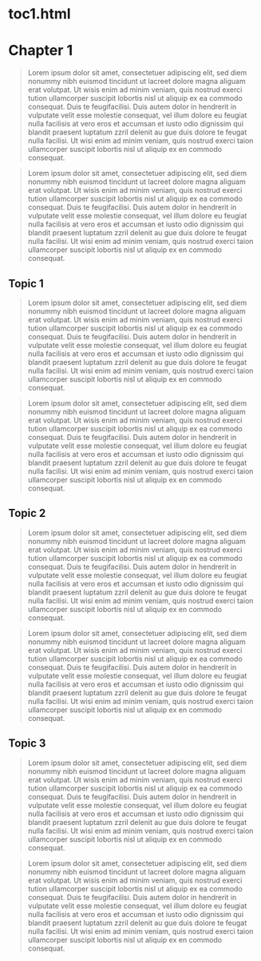 # toc1.html
<html>
<head>
<title>Linking Sample - Chapter 1</title>
</head>
<body>
<h1>Chapter 1</h1>
	
<blockquote>Lorem ipsum dolor sit amet, consectetuer adipiscing elit, sed diem nonummy nibh euismod tincidunt ut lacreet dolore magna aliguam erat volutpat. Ut wisis enim ad minim veniam, quis nostrud exerci tution ullamcorper suscipit lobortis nisl ut aliquip ex ea commodo    consequat. Duis te feugifacilisi. Duis autem dolor in hendrerit in vulputate velit esse molestie consequat, vel illum dolore eu feugiat nulla facilisis at vero eros et accumsan et iusto odio dignissim qui blandit praesent luptatum zzril delenit au gue duis dolore te feugat nulla facilisi. Ut wisi enim ad minim veniam, quis nostrud exerci taion ullamcorper suscipit lobortis nisl ut aliquip ex en commodo consequat.</blockquote>
				
<blockquote>Lorem ipsum dolor sit amet, consectetuer adipiscing elit, sed diem nonummy nibh euismod tincidunt ut lacreet dolore magna aliguam erat volutpat. Ut wisis enim ad minim veniam, quis nostrud exerci tution ullamcorper suscipit lobortis nisl ut aliquip ex ea commodo    consequat. Duis te feugifacilisi. Duis autem dolor in hendrerit in vulputate velit esse molestie consequat, vel illum dolore eu feugiat nulla facilisis at vero eros et accumsan et iusto odio dignissim qui blandit praesent luptatum zzril delenit au gue duis dolore te feugat nulla facilisi. Ut wisi enim ad minim veniam, quis nostrud exerci taion ullamcorper suscipit lobortis nisl ut aliquip ex en commodo consequat.</blockquote>

<h2>Topic 1</h2>		
<blockquote>Lorem ipsum dolor sit amet, consectetuer adipiscing elit, sed diem nonummy nibh euismod tincidunt ut lacreet dolore magna aliguam erat volutpat. Ut wisis enim ad minim veniam, quis nostrud exerci tution ullamcorper suscipit lobortis nisl ut aliquip ex ea commodo    consequat. Duis te feugifacilisi. Duis autem dolor in hendrerit in vulputate velit esse molestie consequat, vel illum dolore eu feugiat nulla facilisis at vero eros et accumsan et iusto odio dignissim qui blandit praesent luptatum zzril delenit au gue duis dolore te feugat nulla facilisi. Ut wisi enim ad minim veniam, quis nostrud exerci taion ullamcorper suscipit lobortis nisl ut aliquip ex en commodo consequat.</blockquote>

			
<blockquote>Lorem ipsum dolor sit amet, consectetuer adipiscing elit, sed diem nonummy nibh euismod tincidunt ut lacreet dolore magna aliguam erat volutpat. Ut wisis enim ad minim veniam, quis nostrud exerci tution ullamcorper suscipit lobortis nisl ut aliquip ex ea commodo    consequat. Duis te feugifacilisi. Duis autem dolor in hendrerit in vulputate velit esse molestie consequat, vel illum dolore eu feugiat nulla facilisis at vero eros et accumsan et iusto odio dignissim qui blandit praesent luptatum zzril delenit au gue duis dolore te feugat nulla facilisi. Ut wisi enim ad minim veniam, quis nostrud exerci taion ullamcorper suscipit lobortis nisl ut aliquip ex en commodo consequat.</blockquote>

<h2>Topic 2</h2>		

<blockquote>Lorem ipsum dolor sit amet, consectetuer adipiscing elit, sed diem nonummy nibh euismod tincidunt ut lacreet dolore magna aliguam erat volutpat. Ut wisis enim ad minim veniam, quis nostrud exerci tution ullamcorper suscipit lobortis nisl ut aliquip ex ea commodo    consequat. Duis te feugifacilisi. Duis autem dolor in hendrerit in vulputate velit esse molestie consequat, vel illum dolore eu feugiat nulla facilisis at vero eros et accumsan et iusto odio dignissim qui blandit praesent luptatum zzril delenit au gue duis dolore te feugat nulla facilisi. Ut wisi enim ad minim veniam, quis nostrud exerci taion ullamcorper suscipit lobortis nisl ut aliquip ex en commodo consequat.</blockquote>
				
<blockquote>Lorem ipsum dolor sit amet, consectetuer adipiscing elit, sed diem nonummy nibh euismod tincidunt ut lacreet dolore magna aliguam erat volutpat. Ut wisis enim ad minim veniam, quis nostrud exerci tution ullamcorper suscipit lobortis nisl ut aliquip ex ea commodo    consequat. Duis te feugifacilisi. Duis autem dolor in hendrerit in vulputate velit esse molestie consequat, vel illum dolore eu feugiat nulla facilisis at vero eros et accumsan et iusto odio dignissim qui blandit praesent luptatum zzril delenit au gue duis dolore te feugat nulla facilisi. Ut wisi enim ad minim veniam, quis nostrud exerci taion ullamcorper suscipit lobortis nisl ut aliquip ex en commodo consequat.</blockquote>

<h2>Topic 3</h2>		

<blockquote>Lorem ipsum dolor sit amet, consectetuer adipiscing elit, sed diem nonummy nibh euismod tincidunt ut lacreet dolore magna aliguam erat volutpat. Ut wisis enim ad minim veniam, quis nostrud exerci tution ullamcorper suscipit lobortis nisl ut aliquip ex ea commodo    consequat. Duis te feugifacilisi. Duis autem dolor in hendrerit in vulputate velit esse molestie consequat, vel illum dolore eu feugiat nulla facilisis at vero eros et accumsan et iusto odio dignissim qui blandit praesent luptatum zzril delenit au gue duis dolore te feugat nulla facilisi. Ut wisi enim ad minim veniam, quis nostrud exerci taion ullamcorper suscipit lobortis nisl ut aliquip ex en commodo consequat.</blockquote>
				
<blockquote>Lorem ipsum dolor sit amet, consectetuer adipiscing elit, sed diem nonummy nibh euismod tincidunt ut lacreet dolore magna aliguam erat volutpat. Ut wisis enim ad minim veniam, quis nostrud exerci tution ullamcorper suscipit lobortis nisl ut aliquip ex ea commodo    consequat. Duis te feugifacilisi. Duis autem dolor in hendrerit in vulputate velit esse molestie consequat, vel illum dolore eu feugiat nulla facilisis at vero eros et accumsan et iusto odio dignissim qui blandit praesent luptatum zzril delenit au gue duis dolore te feugat nulla facilisi. Ut wisi enim ad minim veniam, quis nostrud exerci taion ullamcorper suscipit lobortis nisl ut aliquip ex en commodo consequat.</blockquote>


				
</body>
</html>
